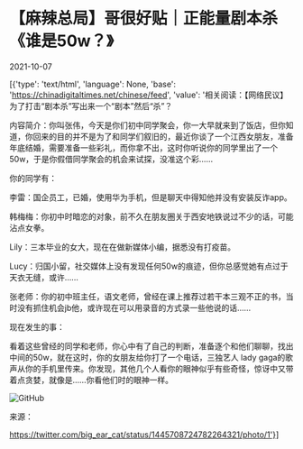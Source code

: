 # 【麻辣总局】哥很好贴｜正能量剧本杀《谁是50w？》

2021-10-07

[{'type': 'text/html', 'language': None, 'base': 'https://chinadigitaltimes.net/chinese/feed', 'value': '相关阅读：【网络民议】为了打击“剧本杀”写出来一个“剧本”然后“杀”？

内容简介：你叫张伟，今天是你们初中同学聚会，你一大早就来到了饭店，但你知道，你回来的目的并不是为了和同学们叙旧的，最近你谈了一个江西女朋友，准备年底结婚，需要准备一些彩礼，而你拿不出，这时你听说你的同学里出了一个50w，于是你假借同学聚会的机会来试探，没准这个彩&#8230;&#8230;

你的同学有：

李雷：国企员工，已婚，使用华为手机，但是聊天中得知他并没有安装反诈app。

韩梅梅：你初中时暗恋的对象，前不久在朋友圈关于西安地铁说过不少的话，可能沾点女拳。

Lily：三本毕业的女大，现在在做新媒体小编，据悉没有打疫苗。

Lucy：归国小留，社交媒体上没有发现任何50w的痕迹，但你总感觉她有点过于天衣无缝，或许&#8230;&#8230;

张老师：你的初中班主任，语文老师，曾经在课上推荐过若干本三观不正的书，当时没有抓住机会jb他，或许现在可以用录音的方式录一些他说的话&#8230;&#8230;

现在发生的事：

看着这些曾经的同学和老师，你心中有了自己的判断，准备逐个和他们聊聊，找出中间的50w，就在这时，你的女朋友给你打了一个电话，三独艺人 lady gaga的歌声从你的手机里传来。你发现，其他几个人看你的眼神似乎有些奇怪，惊讶中又带着点贪婪，就像是&#8230;&#8230;你看他们时的眼神一样。

![GitHub](https://chinadigitaltimes.net/chinese/files/2021/10/image-1633583759519.png)

来源：

https://twitter.com/big_ear_cat/status/1445708724782264321/photo/1'}]